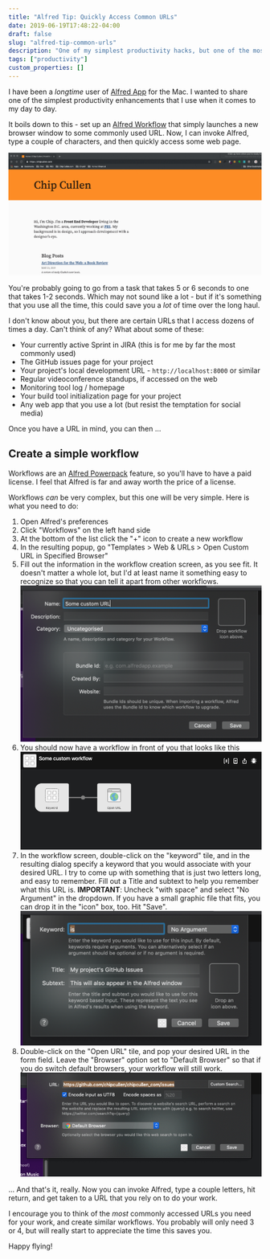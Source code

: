 ```yaml
---
title: "Alfred Tip: Quickly Access Common URLs"
date: 2019-06-19T17:48:22-04:00
draft: false
slug: "alfred-tip-common-urls"
description: "One of my simplest productivity hacks, but one of the most effective."
tags: ["productivity"]
custom_properties: []
---
```


I have been a _longtime_ user of [Alfred App](https://www.alfredapp.com/) for the Mac. I wanted to share one of the simplest productivity enhancements that I use when it comes to my day to day.

It boils down to this - set up an [Alfred Workflow](https://www.alfredapp.com/workflows/) that simply launches a new browser window to some commonly used URL. Now, I can invoke Alfred, type a couple of characters, and then quickly access some web page.

![Alfred workflow that opens a custom URL](../images/alfredworkflow.gif)

You're probably going to go from a task that takes 5 or 6 seconds to one that takes 1-2 seconds. Which may not sound like a lot - but if it's something that you use all the time, this could save you a _lot_ of time over the long haul.

I don't know about you, but there are certain URLs that I access dozens of times a day. Can't think of any? What about some of these:

- Your currently active Sprint in JIRA (this is for me by far the most commonly used)
- The GitHub issues page for your project
- Your project's local development URL - `http://localhost:8000` or similar
- Regular videoconference standups, if accessed on the web
- Monitoring tool log / homepage
- Your build tool initialization page for your project
- Any web app that you use a lot (but resist the temptation for social media)

Once you have a URL in mind, you can then …

## Create a simple workflow

Workflows are an [Alfred Powerpack](https://www.alfredapp.com/powerpack/) feature, so you'll have to have a paid license. I feel that Alfred is far and away worth the price of a license.

Workflows _can_ be very complex, but this one will be very simple. Here is what you need to do:

1. Open Alfred's preferences
2. Click "Workflows" on the left hand side
3. At the bottom of the list click the "+" icon to create a new workflow
4. In the resulting popup, go "Templates > Web & URLs > Open Custom URL in Specified Browser"
5. Fill out the information in the workflow creation screen, as you see fit. It doesn't matter a whole lot, but I'd at least name it something easy to recognize so that you can tell it apart from other workflows.
   ![The Alfred Workflow Information Dialogue](../images/alfred-workflow-info.png)
6. You should now have a workflow in front of you that looks like this
   ![The Alfred Workflow and it's two pieces](../images/alfred-workflow-screen.png)
7. In the workflow screen, double-click on the "keyword" tile, and in the resulting dialog specify a keyword that you would associate with your desired URL. I try to come up with something that is just two letters long, and easy to remember. Fill out a Title and subtext to help you remember what this URL is. **IMPORTANT**: Uncheck "with space" and select "No Argument" in the dropdown. If you have a small graphic file that fits, you can drop it in the "icon" box, too. Hit "Save".
   ![The Alfred Workflow Keyword dialogue](../images/alfred-workflow-keyword.png)
8. Double-click on the "Open URL" tile, and pop your desired URL in the form field. Leave the "Browser" option set to "Default Browser" so that if you do switch default browsers, your workflow will still work.
   ![The Alfred Workflow URL dialogue](../images/alfred-workflow-url.png)

... And that's it, really. Now you can invoke Alfred, type a couple letters, hit return, and get taken to a URL that you rely on to do your work.

I encourage you to think of the _most_ commonly accessed URLs you need for your work, and create similar workflows. You probably will only need 3 or 4, but will really start to appreciate the time this saves you.

Happy flying!
